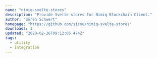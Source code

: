 ```yaml
---
name: "nimiq-svelte-stores"
description: "Provide Svelte stores for Nimiq Blockchain Client."
author: "Sören Schwert"
homepage: "https://github.com/sisou/nimiq-svelte-stores"
downloads: 1
updated: "2020-02-26T09:12:05.474Z"
tags: 
  - utility
  - integration
---
```


